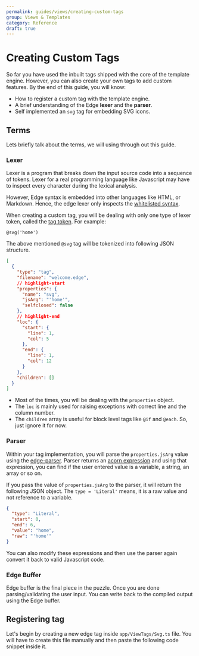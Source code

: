 ```yaml
---
permalink: guides/views/creating-custom-tags
group: Views & Templates
category: Reference
draft: true
---
```


# Creating Custom Tags
So far you have used the inbuilt tags shipped with the core of the template engine. However, you can also create your own tags to add custom features. By the end of this guide, you will know:

- How to register a custom tag with the template engine.
- A brief understanding of the Edge **lexer** and the **parser**.
- Self implemented an `svg` tag for embedding SVG icons.

## Terms
Lets briefly talk about the terms, we will using through out this guide.

### Lexer

Lexer is a program that breaks down the input source code into a sequence of tokens. Lexer for a real programming language like Javascript may have to inspect every character during the lexical analysis.

However, Edge syntax is embedded into other languages like HTML, or Markdown. Hence, the edge lexer only inspects the [whitelisted syntax](https://github.com/edge-js/syntax).

When creating a custom tag, you will be dealing with only one type of lexer token, called the [tag token](https://github.com/edge-js/lexer#tag-token). For example:

```edge
@svg('home')
```

The above mentioned `@svg` tag will be tokenized into following JSON structure.

```json
[
  {
    "type": "tag",
    "filename": "welcome.edge",
    // highlight-start
    "properties": {
      "name": "svg",
      "jsArg": "'home'",
      "selfclosed": false
    },
    // highlight-end
    "loc": {
      "start": {
        "line": 1,
        "col": 5
      },
      "end": {
        "line": 1,
        "col": 12
      }
    },
    "children": []
  }
]
```

- Most of the times, you will be dealing with the `properties` object.
- The `loc` is mainly used for raising exceptions with correct line and the column number.
- The `children` array is useful for block level tags like `@if` and `@each`. So, just ignore it for now.

### Parser
Within your tag implementation, you will parse the `properties.jsArg` value using the [edge-parser](https://github.com/edge-js/parser). Parser returns an [acorn expression](https://github.com/acornjs/acorn/tree/master/acorn) and using that expression, you can find if the user entered value is a variable, a string, an array or so on.

If you pass the value of `properties.jsArg` to the parser, it will return the following JSON object. The `type = 'Literal'` means, it is a raw value and not reference to a variable.

```json
{
  "type": "Literal",
  "start": 0,
  "end": 6,
  "value": "home",
  "raw": "'home'"
}
```

You can also modify these expressions and then use the parser again convert it back to valid Javascript code.

### Edge Buffer
Edge buffer is the final piece in the puzzle. Once you are done parsing/validating the user input. You can write back to the compiled output using the Edge buffer.

## Registering tag
Let's begin by creating a new edge tag inside `app/ViewTags/Svg.ts` file. You will have to create this file manually and then paste the following code snippet inside it.

```ts{}{app/ViewTags/Svg.ts}
```
